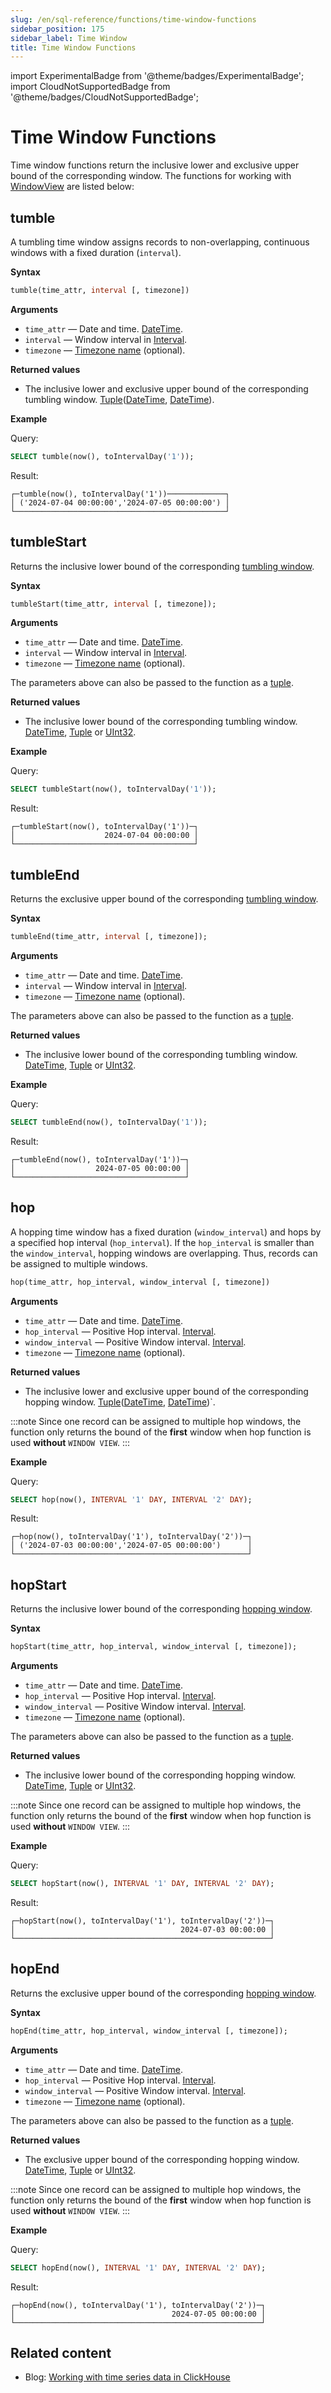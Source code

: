 ```yaml
---
slug: /en/sql-reference/functions/time-window-functions
sidebar_position: 175
sidebar_label: Time Window
title: Time Window Functions
---
```


import ExperimentalBadge from '@theme/badges/ExperimentalBadge';
import CloudNotSupportedBadge from '@theme/badges/CloudNotSupportedBadge';


# Time Window Functions

<ExperimentalBadge/>
<CloudNotSupportedBadge/>

Time window functions return the inclusive lower and exclusive upper bound of the corresponding window. The functions for working with [WindowView](../statements/create/view.md/#window-view-experimental) are listed below:

## tumble

A tumbling time window assigns records to non-overlapping, continuous windows with a fixed duration (`interval`).

**Syntax**

``` sql
tumble(time_attr, interval [, timezone])
```

**Arguments**
- `time_attr` — Date and time. [DateTime](../data-types/datetime.md).
- `interval` — Window interval in [Interval](../data-types/special-data-types/interval.md).
- `timezone` — [Timezone name](../../operations/server-configuration-parameters/settings.md#timezone) (optional).

**Returned values**

- The inclusive lower and exclusive upper bound of the corresponding tumbling window. [Tuple](../data-types/tuple.md)([DateTime](../data-types/datetime.md), [DateTime](../data-types/datetime.md)).

**Example**

Query:

``` sql
SELECT tumble(now(), toIntervalDay('1'));
```

Result:

``` text
┌─tumble(now(), toIntervalDay('1'))─────────────┐
│ ('2024-07-04 00:00:00','2024-07-05 00:00:00') │
└───────────────────────────────────────────────┘
```

## tumbleStart

Returns the inclusive lower bound of the corresponding [tumbling window](#tumble).

**Syntax**

``` sql
tumbleStart(time_attr, interval [, timezone]);
```

**Arguments**

- `time_attr` — Date and time. [DateTime](../data-types/datetime.md).
- `interval` — Window interval in [Interval](../data-types/special-data-types/interval.md).
- `timezone` — [Timezone name](../../operations/server-configuration-parameters/settings.md#timezone) (optional).

The parameters above can also be passed to the function as a [tuple](../data-types/tuple.md).

**Returned values**

- The inclusive lower bound of the corresponding tumbling window. [DateTime](../data-types/datetime.md), [Tuple](../data-types/tuple.md) or [UInt32](../data-types/int-uint.md).

**Example**

Query:

```sql
SELECT tumbleStart(now(), toIntervalDay('1'));
```

Result:

```response
┌─tumbleStart(now(), toIntervalDay('1'))─┐
│                    2024-07-04 00:00:00 │
└────────────────────────────────────────┘
```

## tumbleEnd

Returns the exclusive upper bound of the corresponding [tumbling window](#tumble).

**Syntax**

``` sql
tumbleEnd(time_attr, interval [, timezone]);
```

**Arguments**

- `time_attr` — Date and time. [DateTime](../data-types/datetime.md).
- `interval` — Window interval in [Interval](../data-types/special-data-types/interval.md).
- `timezone` — [Timezone name](../../operations/server-configuration-parameters/settings.md#timezone) (optional).

The parameters above can also be passed to the function as a [tuple](../data-types/tuple.md).

**Returned values**

- The inclusive lower bound of the corresponding tumbling window. [DateTime](../data-types/datetime.md), [Tuple](../data-types/tuple.md) or [UInt32](../data-types/int-uint.md).

**Example**

Query:

```sql
SELECT tumbleEnd(now(), toIntervalDay('1'));
```

Result:

```response
┌─tumbleEnd(now(), toIntervalDay('1'))─┐
│                  2024-07-05 00:00:00 │
└──────────────────────────────────────┘
```

## hop

A hopping time window has a fixed duration (`window_interval`) and hops by a specified hop interval (`hop_interval`). If the `hop_interval` is smaller than the `window_interval`, hopping windows are overlapping. Thus, records can be assigned to multiple windows.

``` sql
hop(time_attr, hop_interval, window_interval [, timezone])
```

**Arguments**

- `time_attr` — Date and time. [DateTime](../data-types/datetime.md).
- `hop_interval` — Positive Hop interval. [Interval](../data-types/special-data-types/interval.md).
- `window_interval` — Positive Window interval. [Interval](../data-types/special-data-types/interval.md).
- `timezone` — [Timezone name](../../operations/server-configuration-parameters/settings.md#timezone) (optional).

**Returned values**

- The inclusive lower and exclusive upper bound of the corresponding hopping window. [Tuple](../data-types/tuple.md)([DateTime](../data-types/datetime.md), [DateTime](../data-types/datetime.md))`.

:::note
Since one record can be assigned to multiple hop windows, the function only returns the bound of the **first** window when hop function is used **without** `WINDOW VIEW`.
:::

**Example**

Query:

``` sql
SELECT hop(now(), INTERVAL '1' DAY, INTERVAL '2' DAY);
```

Result:

``` text
┌─hop(now(), toIntervalDay('1'), toIntervalDay('2'))─┐
│ ('2024-07-03 00:00:00','2024-07-05 00:00:00')      │
└────────────────────────────────────────────────────┘
```

## hopStart

Returns the inclusive lower bound of the corresponding [hopping window](#hop).

**Syntax**

``` sql
hopStart(time_attr, hop_interval, window_interval [, timezone]);
```
**Arguments**

- `time_attr` — Date and time. [DateTime](../data-types/datetime.md).
- `hop_interval` — Positive Hop interval. [Interval](../data-types/special-data-types/interval.md).
- `window_interval` — Positive Window interval. [Interval](../data-types/special-data-types/interval.md).
- `timezone` — [Timezone name](../../operations/server-configuration-parameters/settings.md#timezone) (optional).

The parameters above can also be passed to the function as a [tuple](../data-types/tuple.md).

**Returned values**

- The inclusive lower bound of the corresponding hopping window. [DateTime](../data-types/datetime.md), [Tuple](../data-types/tuple.md) or [UInt32](../data-types/int-uint.md).

:::note
Since one record can be assigned to multiple hop windows, the function only returns the bound of the **first** window when hop function is used **without** `WINDOW VIEW`.
:::

**Example**

Query:

``` sql
SELECT hopStart(now(), INTERVAL '1' DAY, INTERVAL '2' DAY);
```

Result:

``` text
┌─hopStart(now(), toIntervalDay('1'), toIntervalDay('2'))─┐
│                                     2024-07-03 00:00:00 │
└─────────────────────────────────────────────────────────┘
```

## hopEnd

Returns the exclusive upper bound of the corresponding [hopping window](#hop).

**Syntax**

``` sql
hopEnd(time_attr, hop_interval, window_interval [, timezone]);
```
**Arguments**

- `time_attr` — Date and time. [DateTime](../data-types/datetime.md).
- `hop_interval` — Positive Hop interval. [Interval](../data-types/special-data-types/interval.md).
- `window_interval` — Positive Window interval. [Interval](../data-types/special-data-types/interval.md).
- `timezone` — [Timezone name](../../operations/server-configuration-parameters/settings.md#timezone) (optional).

The parameters above can also be passed to the function as a [tuple](../data-types/tuple.md).

**Returned values**

- The exclusive upper bound of the corresponding hopping window. [DateTime](../data-types/datetime.md), [Tuple](../data-types/tuple.md) or [UInt32](../data-types/int-uint.md).

:::note
Since one record can be assigned to multiple hop windows, the function only returns the bound of the **first** window when hop function is used **without** `WINDOW VIEW`.
:::

**Example**

Query:

``` sql
SELECT hopEnd(now(), INTERVAL '1' DAY, INTERVAL '2' DAY);
```

Result:

``` text
┌─hopEnd(now(), toIntervalDay('1'), toIntervalDay('2'))─┐
│                                   2024-07-05 00:00:00 │
└───────────────────────────────────────────────────────┘

```

## Related content

- Blog: [Working with time series data in ClickHouse](https://clickhouse.com/blog/working-with-time-series-data-and-functions-ClickHouse)
